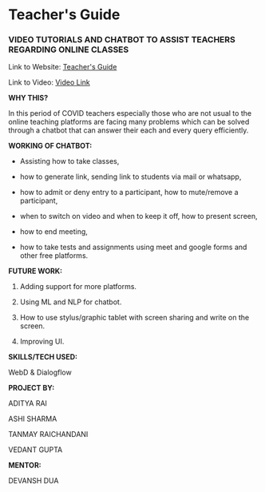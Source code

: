 # **Teacher's Guide**

### **VIDEO TUTORIALS AND CHATBOT TO ASSIST TEACHERS REGARDING ONLINE CLASSES**

Link to Website: [Teacher's Guide](https://ashi-sharma.github.io/Chatbot/)

Link to Video: [Video Link](https://drive.google.com/file/d/1Q6CSPjnunI76IG9shnq3F54rb48n7--f/view?usp=sharing)


**WHY THIS?**

In this period of COVID teachers especially those who are not usual to the online teaching platforms are facing many problems which can be solved through a chatbot that can answer their each and every query efficiently.


**WORKING OF CHATBOT:**

- Assisting how to take classes,

- how to generate link, sending link to students via mail or whatsapp,

- how to admit or deny entry to a participant, how to mute/remove a participant,

- when to switch on video and when to keep it off, how to present screen,

- how to end meeting,

- how to take tests and assignments using meet and google forms and other free platforms. 


**FUTURE WORK:**

1. Adding support for more platforms.

2. Using ML and NLP for chatbot.

3. How to use stylus/graphic tablet with screen sharing and write on the screen.

4. Improving UI.

**SKILLS/TECH  USED:**

WebD & Dialogflow


**PROJECT BY:**

ADITYA RAI

ASHI SHARMA

TANMAY RAICHANDANI

VEDANT GUPTA


**MENTOR:**

DEVANSH DUA
